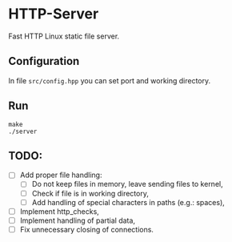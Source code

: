 # HTTP-Server
Fast HTTP Linux static file server.

## Configuration

In file `src/config.hpp` you can set port and working directory.

## Run
```
make
./server
```

## TODO:
- [ ] Add proper file handling:
  - [ ] Do not keep files in memory, leave sending files to kernel,
  - [ ] Check if file is in working directory,
  - [ ] Add handling of special characters in paths (e.g.: spaces),
- [ ] Implement http_checks,
- [ ] Implement handling of partial data,
- [ ] Fix unnecessary closing of connections.
